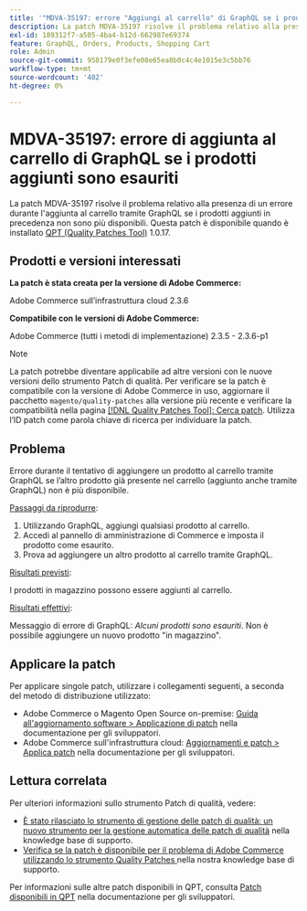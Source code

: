 ```yaml
---
title: '"MDVA-35197: errore "Aggiungi al carrello" di GraphQL se i prodotti aggiunti sono esauriti"'
description: La patch MDVA-35197 risolve il problema relativo alla presenza di un errore durante l'aggiunta al carrello tramite GraphQL se i prodotti aggiunti in precedenza non sono più disponibili. Questa patch è disponibile quando è installato [Quality Patches Tool (QPT)](/help/announcements/adobe-commerce-announcements/magento-quality-patches-released-new-tool-to-self-serve-quality-patches.md) 1.0.17.
exl-id: 189312f7-a505-4ba4-b12d-662987e69374
feature: GraphQL, Orders, Products, Shopping Cart
role: Admin
source-git-commit: 958179e0f3efe08e65ea8b0c4c4e1015e3c5bb76
workflow-type: tm+mt
source-wordcount: '402'
ht-degree: 0%

---
```


# MDVA-35197: errore di aggiunta al carrello di GraphQL se i prodotti aggiunti sono esauriti

La patch MDVA-35197 risolve il problema relativo alla presenza di un errore durante l&#39;aggiunta al carrello tramite GraphQL se i prodotti aggiunti in precedenza non sono più disponibili. Questa patch è disponibile quando è installato [QPT (Quality Patches Tool)](/help/announcements/adobe-commerce-announcements/magento-quality-patches-released-new-tool-to-self-serve-quality-patches.md) 1.0.17.

## Prodotti e versioni interessati

**La patch è stata creata per la versione di Adobe Commerce:**

Adobe Commerce sull’infrastruttura cloud 2.3.6

**Compatibile con le versioni di Adobe Commerce:**

Adobe Commerce (tutti i metodi di implementazione) 2.3.5 - 2.3.6-p1

>[!NOTE]
>
>La patch potrebbe diventare applicabile ad altre versioni con le nuove versioni dello strumento Patch di qualità. Per verificare se la patch è compatibile con la versione di Adobe Commerce in uso, aggiornare il pacchetto `magento/quality-patches` alla versione più recente e verificare la compatibilità nella pagina [[!DNL Quality Patches Tool]: Cerca patch](https://devdocs.magento.com/quality-patches/tool.html#patch-grid). Utilizza l’ID patch come parola chiave di ricerca per individuare la patch.

## Problema

Errore durante il tentativo di aggiungere un prodotto al carrello tramite GraphQL se l’altro prodotto già presente nel carrello (aggiunto anche tramite GraphQL) non è più disponibile.

<u>Passaggi da riprodurre</u>:

1. Utilizzando GraphQL, aggiungi qualsiasi prodotto al carrello.
1. Accedi al pannello di amministrazione di Commerce e imposta il prodotto come esaurito.
1. Prova ad aggiungere un altro prodotto al carrello tramite GraphQL.

<u>Risultati previsti</u>:

I prodotti in magazzino possono essere aggiunti al carrello.

<u>Risultati effettivi</u>:

Messaggio di errore di GraphQL: *Alcuni prodotti sono esauriti*. Non è possibile aggiungere un nuovo prodotto &quot;in magazzino&quot;.

## Applicare la patch

Per applicare singole patch, utilizzare i collegamenti seguenti, a seconda del metodo di distribuzione utilizzato:

* Adobe Commerce o Magento Open Source on-premise: [Guida all&#39;aggiornamento software > Applicazione di patch](https://devdocs.magento.com/guides/v2.4/comp-mgr/patching/mqp.html) nella documentazione per gli sviluppatori.
* Adobe Commerce sull&#39;infrastruttura cloud: [Aggiornamenti e patch > Applica patch](https://devdocs.magento.com/cloud/project/project-patch.html) nella documentazione per gli sviluppatori.

## Lettura correlata

Per ulteriori informazioni sullo strumento Patch di qualità, vedere:

* [È stato rilasciato lo strumento di gestione delle patch di qualità: un nuovo strumento per la gestione automatica delle patch di qualità](/help/announcements/adobe-commerce-announcements/magento-quality-patches-released-new-tool-to-self-serve-quality-patches.md) nella knowledge base di supporto.
* [Verifica se la patch è disponibile per il problema di Adobe Commerce utilizzando lo strumento Quality Patches ](/help/support-tools/patches-available-in-qpt-tool/check-patch-for-magento-issue-with-magento-quality-patches.md) nella nostra knowledge base di supporto.

Per informazioni sulle altre patch disponibili in QPT, consulta [Patch disponibili in QPT](https://devdocs.magento.com/quality-patches/tool.html#patch-grid) nella documentazione per gli sviluppatori.
